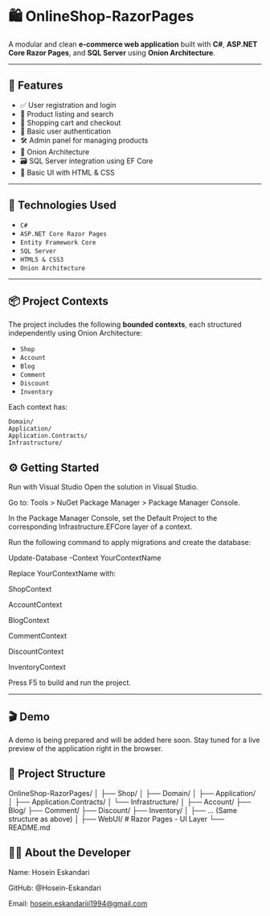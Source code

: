 # 🛍️ OnlineShop-RazorPages

A modular and clean **e-commerce web application** built with **C#**, **ASP.NET Core Razor Pages**, and **SQL Server** using **Onion Architecture**.

---

## 🚀 Features

- ✅ User registration and login  
- 🛒 Product listing and search  
- 🧺 Shopping cart and checkout  
- 🔐 Basic user authentication  
- 🛠️ Admin panel for managing products  
- 🧱 Onion Architecture  
- 🗃️ SQL Server integration using EF Core  
- 🎨 Basic UI with HTML & CSS  

---

## 🧰 Technologies Used

- `C#`
- `ASP.NET Core Razor Pages`
- `Entity Framework Core`
- `SQL Server`
- `HTML5 & CSS3`
- `Onion Architecture`

---

## 📦 Project Contexts

The project includes the following **bounded contexts**, each structured independently using Onion Architecture:

- `Shop`
- `Account`
- `Blog`
- `Comment`
- `Discount`
- `Inventory`

Each context has:

```plaintext
Domain/
Application/
Application.Contracts/
Infrastructure/

```


## ⚙️ Getting Started
Run with Visual Studio
Open the solution in Visual Studio.

Go to: Tools > NuGet Package Manager > Package Manager Console.

In the Package Manager Console, set the Default Project to the corresponding Infrastructure.EFCore layer of a context.

Run the following command to apply migrations and create the database:

Update-Database -Context YourContextName

Replace YourContextName with:

ShopContext

AccountContext

BlogContext

CommentContext

DiscountContext

InventoryContext

Press F5 to build and run the project.


---

## 🎬 Demo
A demo is being prepared and will be added here soon.
Stay tuned for a live preview of the application right in the browser.

## 📁 Project Structure

OnlineShop-RazorPages/
│
├── Shop/
│   ├── Domain/
│   ├── Application/
│   ├── Application.Contracts/
│   └── Infrastructure/
│
├── Account/
├── Blog/
├── Comment/
├── Discount/
├── Inventory/
│   ├── ... (Same structure as above)
│
├── WebUI/             # Razor Pages - UI Layer
└── README.md

## 👨‍💻 About the Developer
Name: Hosein Eskandari

GitHub: @Hosein-Eskandari

Email: hosein.eskandariii1994@gmail.com



